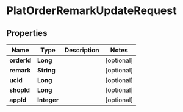 

# PlatOrderRemarkUpdateRequest


## Properties

Name | Type | Description | Notes
------------ | ------------- | ------------- | -------------
**orderId** | **Long** |  |  [optional]
**remark** | **String** |  |  [optional]
**ucid** | **Long** |  |  [optional]
**shopId** | **Long** |  |  [optional]
**appId** | **Integer** |  |  [optional]



